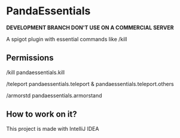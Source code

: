 PandaEssentials
=======

**DEVELOPMENT BRANCH DON'T USE ON A COMMERCIAL SERVER**

A spigot plugin with essential commands like /kill

Permissions
-----------
/kill       pandaessentials.kill

/teleport   pandaessentials.teleport & pandaessentials.teleport.others

/armorstd   pandaessentials.armorstand

How to work on it?
------------------

This project is made with IntelliJ IDEA
